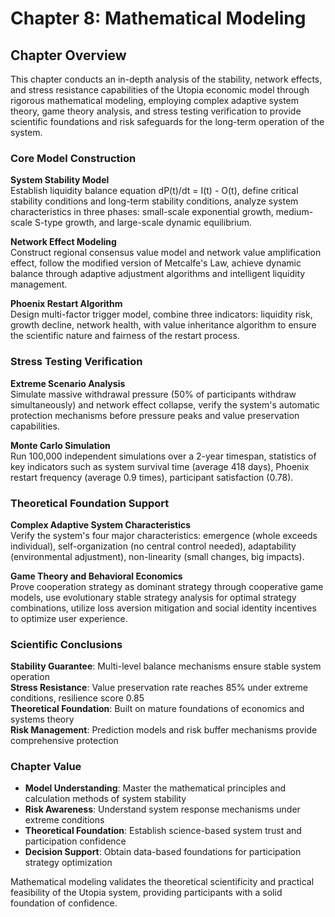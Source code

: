 # Chapter 8: Mathematical Modeling

## Chapter Overview

This chapter conducts an in-depth analysis of the stability, network effects, and stress resistance capabilities of the Utopia economic model through rigorous mathematical modeling, employing complex adaptive system theory, game theory analysis, and stress testing verification to provide scientific foundations and risk safeguards for the long-term operation of the system.

### Core Model Construction

**System Stability Model**  
Establish liquidity balance equation dP(t)/dt = I(t) - O(t), define critical stability conditions and long-term stability conditions, analyze system characteristics in three phases: small-scale exponential growth, medium-scale S-type growth, and large-scale dynamic equilibrium.

**Network Effect Modeling**  
Construct regional consensus value model and network value amplification effect, follow the modified version of Metcalfe's Law, achieve dynamic balance through adaptive adjustment algorithms and intelligent liquidity management.

**Phoenix Restart Algorithm**  
Design multi-factor trigger model, combine three indicators: liquidity risk, growth decline, network health, with value inheritance algorithm to ensure the scientific nature and fairness of the restart process.

### Stress Testing Verification

**Extreme Scenario Analysis**  
Simulate massive withdrawal pressure (50% of participants withdraw simultaneously) and network effect collapse, verify the system's automatic protection mechanisms before pressure peaks and value preservation capabilities.

**Monte Carlo Simulation**  
Run 100,000 independent simulations over a 2-year timespan, statistics of key indicators such as system survival time (average 418 days), Phoenix restart frequency (average 0.9 times), participant satisfaction (0.78).

### Theoretical Foundation Support

**Complex Adaptive System Characteristics**  
Verify the system's four major characteristics: emergence (whole exceeds individual), self-organization (no central control needed), adaptability (environmental adjustment), non-linearity (small changes, big impacts).

**Game Theory and Behavioral Economics**  
Prove cooperation strategy as dominant strategy through cooperative game models, use evolutionary stable strategy analysis for optimal strategy combinations, utilize loss aversion mitigation and social identity incentives to optimize user experience.

### Scientific Conclusions

**Stability Guarantee**: Multi-level balance mechanisms ensure stable system operation  
**Stress Resistance**: Value preservation rate reaches 85% under extreme conditions, resilience score 0.85  
**Theoretical Foundation**: Built on mature foundations of economics and systems theory  
**Risk Management**: Prediction models and risk buffer mechanisms provide comprehensive protection

### Chapter Value

* **Model Understanding**: Master the mathematical principles and calculation methods of system stability
* **Risk Awareness**: Understand system response mechanisms under extreme conditions
* **Theoretical Foundation**: Establish science-based system trust and participation confidence
* **Decision Support**: Obtain data-based foundations for participation strategy optimization

Mathematical modeling validates the theoretical scientificity and practical feasibility of the Utopia system, providing participants with a solid foundation of confidence.